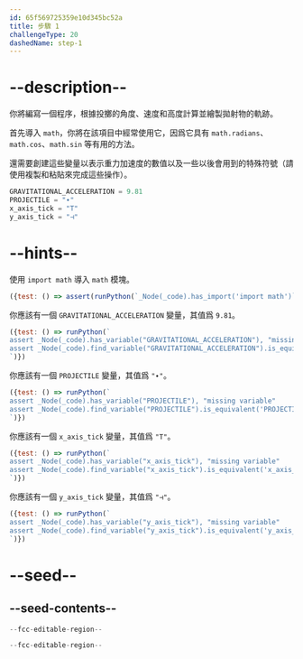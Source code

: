```yaml
---
id: 65f569725359e10d345bc52a
title: 步驟 1
challengeType: 20
dashedName: step-1
---
```


# --description--

你將編寫一個程序，根據投擲的角度、速度和高度計算並繪製拋射物的軌跡。

首先導入 `math`，你將在該項目中經常使用它，因爲它具有 `math.radians`、`math.cos`、`math.sin` 等有用的方法。

還需要創建這些變量以表示重力加速度的數值以及一些以後會用到的特殊符號（請使用複製和粘貼來完成這些操作）。

```py
GRAVITATIONAL_ACCELERATION = 9.81
PROJECTILE = "∙"
x_axis_tick = "T"
y_axis_tick = "⊣"
```

# --hints--

使用 `import math` 導入 `math` 模塊。

```js
({test: () => assert(runPython(`_Node(_code).has_import('import math')`))})
```

你應該有一個 `GRAVITATIONAL_ACCELERATION` 變量，其值爲 `9.81`。

```js
({test: () => runPython(`
assert _Node(_code).has_variable("GRAVITATIONAL_ACCELERATION"), "missing variable"
assert _Node(_code).find_variable("GRAVITATIONAL_ACCELERATION").is_equivalent('GRAVITATIONAL_ACCELERATION = 9.81'), "variable has wrong value"
`)})
```

你應該有一個 `PROJECTILE` 變量，其值爲 `"∙"`。

```js
({test: () => runPython(`
assert _Node(_code).has_variable("PROJECTILE"), "missing variable"
assert _Node(_code).find_variable("PROJECTILE").is_equivalent('PROJECTILE = "∙"'), "variable has wrong value"
`)})
```

你應該有一個 `x_axis_tick` 變量，其值爲 `"T"`。

```js
({test: () => runPython(`
assert _Node(_code).has_variable("x_axis_tick"), "missing variable"
assert _Node(_code).find_variable("x_axis_tick").is_equivalent('x_axis_tick = "T"'), "variable has wrong value"
`)})
```

你應該有一個 `y_axis_tick` 變量，其值爲 `"⊣"`。

```js
({test: () => runPython(`
assert _Node(_code).has_variable("y_axis_tick"), "missing variable"
assert _Node(_code).find_variable("y_axis_tick").is_equivalent('y_axis_tick = "⊣"'), "variable has wrong value"
`)})
```

# --seed--

## --seed-contents--

```py
--fcc-editable-region--

--fcc-editable-region--
```
